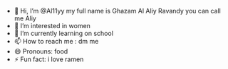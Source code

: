 - 👋 Hi, I’m @Al11yy my full name is Ghazam Al Aliy Ravandy you can call me Aliy
- 👀 I’m interested in women
- 🏫 I’m currently learning on school
- 📫 How to reach me : dm me
- 😄 Pronouns: food
- ⚡ Fun fact: i love ramen
